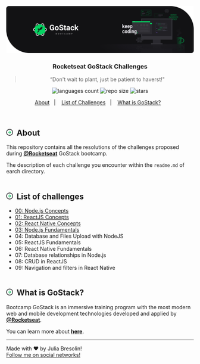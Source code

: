 <img alt="gostack-challenges-header" title="gostack-challenges" src=".docs/header.svg" />
<h3 align="center">Rocketseat GoStack Challenges </h3>
<blockquote align="center">“Don't wait to plant, just be patient to haverst!"</blockquote>

<p align="center">
  <img alt="languages count" src="https://img.shields.io/github/languages/count/jbresolinn/rocketseat-gostack?color=2304D361"/>
  <img alt="repo size" src="https://img.shields.io/github/repo-size/jbresolinn/rocketseat-gostack?color=2304D361">
  <img alt="stars" src="https://img.shields.io/github/stars/jbresolinn/rocketseat-gostack?color=2304D361">
</p>

<p align="center">
  <a href="#-about">About</a>&nbsp;&nbsp;&nbsp;|&nbsp;&nbsp;&nbsp;
  <a href="#-list-of-challenges">List of Challenges</a>&nbsp;&nbsp;&nbsp;|&nbsp;&nbsp;&nbsp;
  <a href="#-what-is-gostack">What is GoStack?</a>&nbsp;&nbsp;&nbsp;
</p>
<br>

## <img src=".docs/label.svg" width="18px">&nbsp; About

This repository contains all the resolutions of the challenges proposed during <b><a href="https://github.com/Rocketseat">@Rocketseat</a></b> GoStack bootcamp.

The description of each challenge you encounter within the `readme.md` of earch directory.
<br><br>

## <img src=".docs/label.svg" width="18px">&nbsp; List of challenges

- [00: Node.js Concepts](https://github.com/jbresolinn/rocketseat-gostack-challenges/tree/master/00-nodejs-concepts)
- [01: ReactJS Concepts](https://github.com/jbresolinn/rocketseat-gostack-challenges/tree/master/01-reactjs-concepts)
- [02: React Native Concepts](https://github.com/jbresolinn/rocketseat-gostack-challenges/tree/master/02-reactnative-concepts)
- [03: Node.js Fundamentals](https://github.com/jbresolinn/rocketseat-gostack-challenges/tree/master/03-nodejs-fundamentals)
- 04: Database and Files Upload with NodeJS
- 05: ReactJS Fundamentals
- 06: React Native Fundamentals
- 07: Database relationships in Node.js
- 08: CRUD in ReactJS
- 09: Navigation and filters in React Native
  <br><br>

## <img src=".docs/label.svg" width="18px">&nbsp; What is GoStack?

Bootcamp GoStack is an immersive training program with the most modern web and mobile development technologies developed and applied by <b>[@Rocketseat](https://github.com/Rocketseat)</b>.

You can learn more about <b>[here](https://rocketseat.com.br/gostack)</b>.

---

Made with ❤ by Julia Bresolin! <br>
[Follow me on social networks!](https://linktr.ee/juliabresolin)
